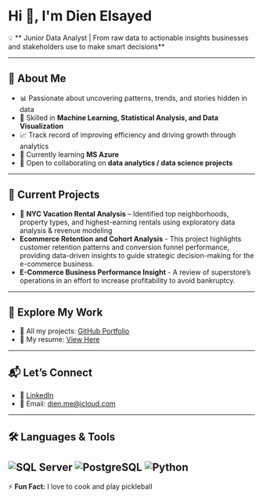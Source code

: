 # Hi 👋, I'm Dien Elsayed

💡 ** Junior Data Analyst | From raw data to actionable insights businesses and stakeholders use to make smart decisions**

---

## 🚀 About Me
- 📊 Passionate about uncovering patterns, trends, and stories hidden in data  
- 🧠 Skilled in **Machine Learning, Statistical Analysis, and Data Visualization**  
- 📈 Track record of improving efficiency and driving growth through analytics  
- 🌱 Currently learning **MS Azure**  
- 🤝 Open to collaborating on **data analytics / data science projects**

---

## 🔭 Current Projects

- 🗽 **NYC Vacation Rental Analysis** – Identified top neighborhoods, property types, and highest-earning rentals using exploratory data analysis & revenue modeling 
- **Ecommerce Retention and Cohort Analysis** - This project highlights customer retention patterns and conversion funnel performance, providing data-driven insights to guide strategic decision-making for the e-commerce business.
- **E-Commerce Business Performance Insight** - A review of superstore’s operations in an effort to increase profitability to avoid bankruptcy.
---

## 📂 Explore My Work
- 📌 All my projects: [GitHub Portfolio](https://github.com/DienDoesData)  
- 📄 My resume: [View Here](https://docs.google.com/document/d/1wkFr-QJ1khowd0gko10eIj8fbx3kixPUDr1hZkbH3Zo/edit?usp=sharing)  

---

## 📬 Let’s Connect
- 💼 [LinkedIn](https://www.linkedin.com/in/dien-elsayed)  
- 📧 Email: [dien.me@icloud.com](mailto:dien.me@icloud.com)  

---

## 🛠 Languages & Tools
![SQL Server](https://img.shields.io/badge/SQL%20Server-CC2927?style=for-the-badge&logo=microsoftsqlserver&logoColor=white)
![PostgreSQL](https://img.shields.io/badge/PostgreSQL-316192?style=for-the-badge&logo=postgresql&logoColor=white)
![Python](https://img.shields.io/badge/Python-3776AB?style=for-the-badge&logo=python&logoColor=white)
---

⚡ **Fun Fact:** I love to cook and play pickleball
